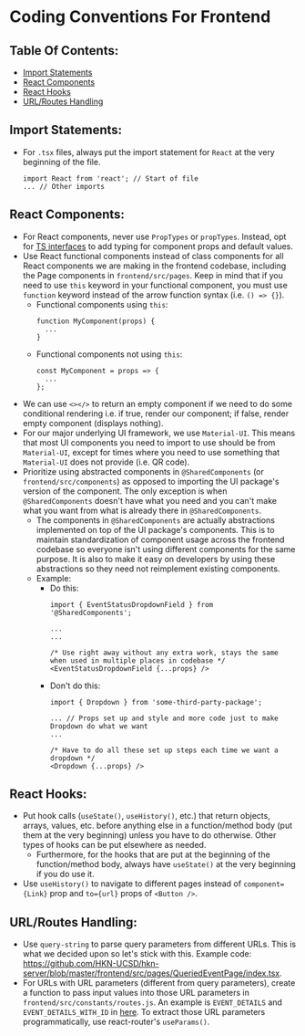 # Coding Conventions For Frontend

## Table Of Contents:
- [Import Statements](#import-statements)
- [React Components](#react-components)
- [React Hooks](#react-hooks)
- [URL/Routes Handling](#urlroutes-handling)

## Import Statements:
- For `.tsx` files, always put the import statement for `React` at the very beginning of the file.
    ```
    import React from 'react'; // Start of file
    ... // Other imports
    ```

## React Components:
- For React components, never use `PropTypes` or `propTypes`. Instead, opt for [TS interfaces](https://www.typescriptlang.org/docs/handbook/interfaces.html) to add typing for component props and default values.
- Use React functional components instead of class components for all React components we are making in the frontend codebase, including the Page components in `frontend/src/pages`. Keep in mind that if you need to use `this` keyword in your functional component, you must use `function` keyword instead of the arrow function syntax (i.e. `() => {}`).
    - Functional components using `this`:
        ```
        function MyComponent(props) {
          ...
        }
        ```
    - Functional components not using `this`:
        ```
        const MyComponent = props => {
          ...
        };
        ```
- We can use `<></>` to return an empty component if we need to do some conditional rendering i.e. if true, render our component; if false, render empty component (displays nothing).
- For our major underlying UI framework, we use `Material-UI`. This means that most UI components you need to import to use should be from `Material-UI`, except for times where you need to use something that `Material-UI` does not provide (i.e. QR code).
- Prioritize using abstracted components in `@SharedComponents` (or `frontend/src/components`) as opposed to importing the UI package's version of the component. The only exception is when `@SharedComponents` doesn't have what you need and you can't make what you want from what is already there in `@SharedComponents`.
    - The components in `@SharedComponents` are actually abstractions implemented on top of the UI package's components. This is to maintain standardization of component usage across the frontend codebase so everyone isn't using different components for the same purpose. It is also to make it easy on developers by using these abstractions so they need not reimplement existing components.
    - Example:
        - Do this:
            ```
            import { EventStatusDropdownField } from '@SharedComponents';

            ...
            ...

            /* Use right away without any extra work, stays the same when used in multiple places in codebase */
            <EventStatusDropdownField {...props} /> 
            ```
        - Don't do this:
            ```
            import { Dropdown } from 'some-third-party-package';

            ... // Props set up and style and more code just to make Dropdown do what we want
            ...

            /* Have to do all these set up steps each time we want a dropdown */
            <Dropdown {...props} />
            ```

## React Hooks:
- Put hook calls (`useState()`, `useHistory()`, etc.) that return objects, arrays, values, etc. before anything else in a function/method body (put them at the very beginning) unless you have to do otherwise. Other types of hooks can be put elsewhere as needed. 
    - Furthermore, for the hooks that are put at the beginning of the function/method body, always have `useState()` at the very beginning if you do use it.
- Use `useHistory()` to navigate to different pages instead of `component={Link}` prop and `to={url}` props of `<Button />`.

## URL/Routes Handling:
- Use `query-string` to parse query parameters from different URLs. This is what we decided upon so let's stick with this. Example code: https://github.com/HKN-UCSD/hkn-server/blob/master/frontend/src/pages/QueriedEventPage/index.tsx.
- For URLs with URL parameters (different from query parameters), create a function to pass input values into those URL parameters in `frontend/src/constants/routes.js`. An example is `EVENT_DETAILS` and `EVENT_DETAILS_WITH_ID` in [here](../../frontend/src/constants/routes.js). To extract those URL parameters programmatically, use react-router's `useParams()`.